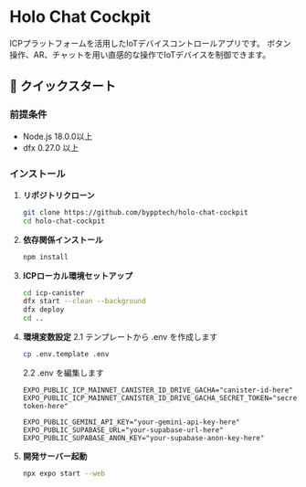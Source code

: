 # Holo Chat Cockpit 

ICPプラットフォームを活用したIoTデバイスコントロールアプリです。
ボタン操作、AR、チャットを用い直感的な操作でIoTデバイスを制御できます。


## 🚀 クイックスタート

### 前提条件
- Node.js 18.0.0以上
- dfx 0.27.0 以上

### インストール

1. **リポジトリクローン**
   ```bash
   git clone https://github.com/bypptech/holo-chat-cockpit
   cd holo-chat-cockpit
   ```

2. **依存関係インストール**
   ```bash
   npm install
   ```

3. **ICPローカル環境セットアップ**
   ```bash
   cd icp-canister
   dfx start --clean --background
   dfx deploy
   cd ..
   ```
  
4. **環境変数設定**
   2.1 テンプレートから .env を作成します
   ```bash
   cp .env.template .env
   ```
   2.2 .env を編集します
   ```env
   EXPO_PUBLIC_ICP_MAINNET_CANISTER_ID_DRIVE_GACHA="canister-id-here"
   EXPO_PUBLIC_ICP_MAINNET_CANISTER_ID_DRIVE_GACHA_SECRET_TOKEN="secret-token-here"

   EXPO_PUBLIC_GEMINI_API_KEY="your-gemini-api-key-here"
   EXPO_PUBLIC_SUPABASE_URL="your-supabase-url-here"
   EXPO_PUBLIC_SUPABASE_ANON_KEY="your-supabase-anon-key-here"
   ```

5. **開発サーバー起動**
   ```bash
   npx expo start --web
   ```